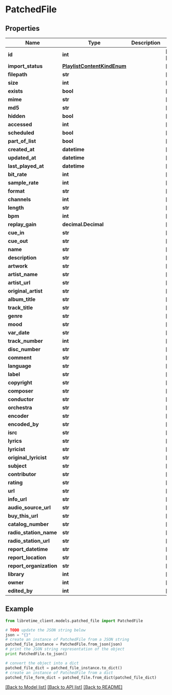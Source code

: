 # PatchedFile


## Properties
Name | Type | Description | Notes
------------ | ------------- | ------------- | -------------
**id** | **int** |  | [optional] [readonly] 
**import_status** | [**PlaylistContentKindEnum**](PlaylistContentKindEnum.md) |  | [optional] 
**filepath** | **str** |  | [optional] 
**size** | **int** |  | [optional] 
**exists** | **bool** |  | [optional] 
**mime** | **str** |  | [optional] 
**md5** | **str** |  | [optional] 
**hidden** | **bool** |  | [optional] 
**accessed** | **int** |  | [optional] 
**scheduled** | **bool** |  | [optional] 
**part_of_list** | **bool** |  | [optional] 
**created_at** | **datetime** |  | [optional] 
**updated_at** | **datetime** |  | [optional] 
**last_played_at** | **datetime** |  | [optional] 
**bit_rate** | **int** |  | [optional] 
**sample_rate** | **int** |  | [optional] 
**format** | **str** |  | [optional] 
**channels** | **int** |  | [optional] 
**length** | **str** |  | [optional] 
**bpm** | **int** |  | [optional] 
**replay_gain** | **decimal.Decimal** |  | [optional] 
**cue_in** | **str** |  | [optional] 
**cue_out** | **str** |  | [optional] 
**name** | **str** |  | [optional] 
**description** | **str** |  | [optional] 
**artwork** | **str** |  | [optional] 
**artist_name** | **str** |  | [optional] 
**artist_url** | **str** |  | [optional] 
**original_artist** | **str** |  | [optional] 
**album_title** | **str** |  | [optional] 
**track_title** | **str** |  | [optional] 
**genre** | **str** |  | [optional] 
**mood** | **str** |  | [optional] 
**var_date** | **str** |  | [optional] 
**track_number** | **int** |  | [optional] 
**disc_number** | **str** |  | [optional] 
**comment** | **str** |  | [optional] 
**language** | **str** |  | [optional] 
**label** | **str** |  | [optional] 
**copyright** | **str** |  | [optional] 
**composer** | **str** |  | [optional] 
**conductor** | **str** |  | [optional] 
**orchestra** | **str** |  | [optional] 
**encoder** | **str** |  | [optional] 
**encoded_by** | **str** |  | [optional] 
**isrc** | **str** |  | [optional] 
**lyrics** | **str** |  | [optional] 
**lyricist** | **str** |  | [optional] 
**original_lyricist** | **str** |  | [optional] 
**subject** | **str** |  | [optional] 
**contributor** | **str** |  | [optional] 
**rating** | **str** |  | [optional] 
**url** | **str** |  | [optional] 
**info_url** | **str** |  | [optional] 
**audio_source_url** | **str** |  | [optional] 
**buy_this_url** | **str** |  | [optional] 
**catalog_number** | **str** |  | [optional] 
**radio_station_name** | **str** |  | [optional] 
**radio_station_url** | **str** |  | [optional] 
**report_datetime** | **str** |  | [optional] 
**report_location** | **str** |  | [optional] 
**report_organization** | **str** |  | [optional] 
**library** | **int** |  | [optional] 
**owner** | **int** |  | [optional] 
**edited_by** | **int** |  | [optional] 

## Example

```python
from libretime_client.models.patched_file import PatchedFile

# TODO update the JSON string below
json = "{}"
# create an instance of PatchedFile from a JSON string
patched_file_instance = PatchedFile.from_json(json)
# print the JSON string representation of the object
print PatchedFile.to_json()

# convert the object into a dict
patched_file_dict = patched_file_instance.to_dict()
# create an instance of PatchedFile from a dict
patched_file_form_dict = patched_file.from_dict(patched_file_dict)
```
[[Back to Model list]](../README.md#documentation-for-models) [[Back to API list]](../README.md#documentation-for-api-endpoints) [[Back to README]](../README.md)


